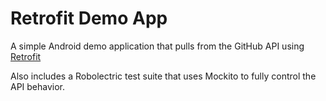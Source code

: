 # Retrofit Demo App

A simple Android demo application that pulls from the GitHub API using [Retrofit][rf]

Also includes a Robolectric test suite that uses Mockito to fully control the API behavior.

[rf]: http://square.github.io/retrofit/
